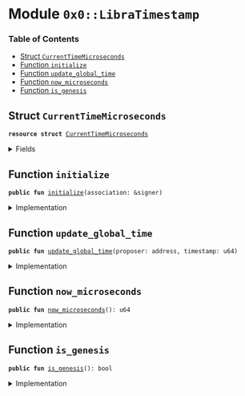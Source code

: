 
<a name="0x0_LibraTimestamp"></a>

# Module `0x0::LibraTimestamp`

### Table of Contents

-  [Struct `CurrentTimeMicroseconds`](#0x0_LibraTimestamp_CurrentTimeMicroseconds)
-  [Function `initialize`](#0x0_LibraTimestamp_initialize)
-  [Function `update_global_time`](#0x0_LibraTimestamp_update_global_time)
-  [Function `now_microseconds`](#0x0_LibraTimestamp_now_microseconds)
-  [Function `is_genesis`](#0x0_LibraTimestamp_is_genesis)



<a name="0x0_LibraTimestamp_CurrentTimeMicroseconds"></a>

## Struct `CurrentTimeMicroseconds`



<pre><code><b>resource</b> <b>struct</b> <a href="#0x0_LibraTimestamp_CurrentTimeMicroseconds">CurrentTimeMicroseconds</a>
</code></pre>



<details>
<summary>Fields</summary>


<dl>
<dt>

<code>microseconds: u64</code>
</dt>
<dd>

</dd>
</dl>


</details>

<a name="0x0_LibraTimestamp_initialize"></a>

## Function `initialize`



<pre><code><b>public</b> <b>fun</b> <a href="#0x0_LibraTimestamp_initialize">initialize</a>(association: &signer)
</code></pre>



<details>
<summary>Implementation</summary>


<pre><code><b>public</b> <b>fun</b> <a href="#0x0_LibraTimestamp_initialize">initialize</a>(association: &signer) {
    // Only callable by the <a href="association.md#0x0_Association">Association</a> address
    Transaction::assert(<a href="signer.md#0x0_Signer_address_of">Signer::address_of</a>(association) == 0xA550C18, 1);

    // TODO: Should the initialized value be passed in <b>to</b> genesis?
    <b>let</b> timer = <a href="#0x0_LibraTimestamp_CurrentTimeMicroseconds">CurrentTimeMicroseconds</a> { microseconds: 0 };
    move_to(association, timer);
}
</code></pre>



</details>

<a name="0x0_LibraTimestamp_update_global_time"></a>

## Function `update_global_time`



<pre><code><b>public</b> <b>fun</b> <a href="#0x0_LibraTimestamp_update_global_time">update_global_time</a>(proposer: address, timestamp: u64)
</code></pre>



<details>
<summary>Implementation</summary>


<pre><code><b>public</b> <b>fun</b> <a href="#0x0_LibraTimestamp_update_global_time">update_global_time</a>(proposer: address, timestamp: u64) <b>acquires</b> <a href="#0x0_LibraTimestamp_CurrentTimeMicroseconds">CurrentTimeMicroseconds</a> {
    // Can only be invoked by LibraVM privilege.
    Transaction::assert(Transaction::sender() == 0x0, 33);

    <b>let</b> global_timer = borrow_global_mut&lt;<a href="#0x0_LibraTimestamp_CurrentTimeMicroseconds">CurrentTimeMicroseconds</a>&gt;(0xA550C18);
    <b>if</b> (proposer == 0x0) {
        // NIL block with null address <b>as</b> proposer. Timestamp must be equal.
        Transaction::assert(timestamp == global_timer.microseconds, 5001);
    } <b>else</b> {
        // Normal block. Time must advance
        Transaction::assert(global_timer.microseconds &lt; timestamp, 5001);
    };
    global_timer.microseconds = timestamp;
}
</code></pre>



</details>

<a name="0x0_LibraTimestamp_now_microseconds"></a>

## Function `now_microseconds`



<pre><code><b>public</b> <b>fun</b> <a href="#0x0_LibraTimestamp_now_microseconds">now_microseconds</a>(): u64
</code></pre>



<details>
<summary>Implementation</summary>


<pre><code><b>public</b> <b>fun</b> <a href="#0x0_LibraTimestamp_now_microseconds">now_microseconds</a>(): u64 <b>acquires</b> <a href="#0x0_LibraTimestamp_CurrentTimeMicroseconds">CurrentTimeMicroseconds</a> {
    borrow_global&lt;<a href="#0x0_LibraTimestamp_CurrentTimeMicroseconds">CurrentTimeMicroseconds</a>&gt;(0xA550C18).microseconds
}
</code></pre>



</details>

<a name="0x0_LibraTimestamp_is_genesis"></a>

## Function `is_genesis`



<pre><code><b>public</b> <b>fun</b> <a href="#0x0_LibraTimestamp_is_genesis">is_genesis</a>(): bool
</code></pre>



<details>
<summary>Implementation</summary>


<pre><code><b>public</b> <b>fun</b> <a href="#0x0_LibraTimestamp_is_genesis">is_genesis</a>(): bool <b>acquires</b> <a href="#0x0_LibraTimestamp_CurrentTimeMicroseconds">CurrentTimeMicroseconds</a> {
    !::exists&lt;<a href="#0x0_LibraTimestamp_CurrentTimeMicroseconds">CurrentTimeMicroseconds</a>&gt;(0xA550C18) || <a href="#0x0_LibraTimestamp_now_microseconds">now_microseconds</a>() == 0
}
</code></pre>



</details>
